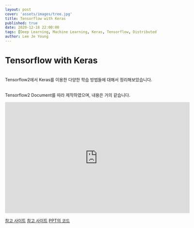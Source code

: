```yaml
---
layout: post
cover: 'assets/images/tree.jpg'
title: Tensorflow with Keras
published: true
date: 2020-12-18 22:00:00
tags: [Deep Learning, Machine Learning, Keras, Tensorflow, Distributed Training, Sub-Classing, PersonalStudy]
author: Lee Je Young
---
```


<h1>Tensorflow with Keras<br /></h1>

<br /> Tensorflow2에서 Keras를 이용한 다양한 학습 방법들에 대해서 정리해보았습니다.

<br /> Tensorflow2 Document를 따라 제작하였으며,  내용은 거의 같습니다.

<iframe src="https://catholicackr-my.sharepoint.com/personal/dlwpdud_catholic_ac_kr/_layouts/15/Doc.aspx?sourcedoc={b3dfe436-617a-4a1b-b936-5ebb94b9dd61}&amp;action=embedview&amp;wdAr=1.7777777777777777" width="610px" height="367px" frameborder="0">포함된 <a target="_blank" href="https://office.com">Microsoft Office</a> 프레젠테이션, 제공: <a target="_blank" href="https://office.com/webapps">Office</a></iframe>

<br />

[참고 사이트](https://www.tensorflow.org/guide/keras/customizing_what_happens_in_fit)
[참고 사이트](https://www.tensorflow.org/guide/distributed_training?hl=ko)
[PPT의 코드](https://github.com/Ign0reLee/Study_repository/tree/master/Keras)

